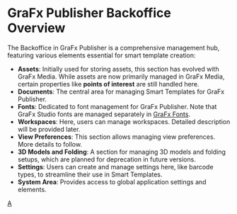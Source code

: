 # GraFx Publisher Backoffice Overview

The Backoffice in GraFx Publisher is a comprehensive management hub, featuring various elements essential for smart template creation:

- **Assets**: Initially used for storing assets, this section has evolved with GraFx Media. While assets are now primarily managed in GraFx Media, certain properties like **points of interest** are still handled here.
- **Documents**: The central area for managing Smart Templates for GraFx Publisher.
- **Fonts**: Dedicated to font management for GraFx Publisher. Note that GraFx Studio fonts are managed separately in [GraFx Fonts](/GraFx-Fonts/).
- **Workspaces**: Here, users can manage workspaces. Detailed description will be provided later. 
- **View Preferences**: This section allows managing view preferences. More details to follow.
- **3D Models and Folding**: A section for managing 3D models and folding setups, which are planned for deprecation in future versions.
- **Settings**: Users can create and manage settings here, like barcode types, to streamline their use in Smart Templates.
- **System Area**: Provides access to global application settings and elements.

[A](https://chilipublishdocs.atlassian.net/wiki/spaces/CPDOC/pages/1413938/Browse+search)